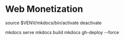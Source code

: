 # Web Monetization


source $VENV/mkdocs/bin/activate
deactivate

mkdocs serve
mkdocs build
mkdocs gh-deploy --force
